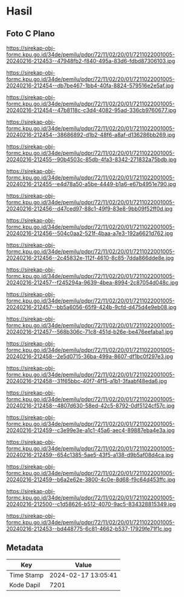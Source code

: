 # Hasil

## Foto C Plano

https://sirekap-obj-formc.kpu.go.id/34de/pemilu/pdpr/72/11/02/20/01/7211022001005-20240216-212453--47948fb2-f840-495a-83d6-fdbd87306103.jpg

https://sirekap-obj-formc.kpu.go.id/34de/pemilu/pdpr/72/11/02/20/01/7211022001005-20240216-212454--db7be467-1bb4-40fa-8824-579516e2e5af.jpg

https://sirekap-obj-formc.kpu.go.id/34de/pemilu/pdpr/72/11/02/20/01/7211022001005-20240216-212454--47b8118c-c3d4-4082-95ad-336cb9760677.jpg

https://sirekap-obj-formc.kpu.go.id/34de/pemilu/pdpr/72/11/02/20/01/7211022001005-20240216-212454--38686892-d1b2-48f6-a8af-d136286bb269.jpg

https://sirekap-obj-formc.kpu.go.id/34de/pemilu/pdpr/72/11/02/20/01/7211022001005-20240216-212455--90b4503c-85db-4fa3-8342-271832a75bdb.jpg

https://sirekap-obj-formc.kpu.go.id/34de/pemilu/pdpr/72/11/02/20/01/7211022001005-20240216-212455--e4d78a50-a5be-4449-b1a6-e67b4951e790.jpg

https://sirekap-obj-formc.kpu.go.id/34de/pemilu/pdpr/72/11/02/20/01/7211022001005-20240216-212456--d47ced97-88c1-49f9-83e8-9bb09f52ff0d.jpg

https://sirekap-obj-formc.kpu.go.id/34de/pemilu/pdpr/72/11/02/20/01/7211022001005-20240216-212456--504c0aa2-521f-4baa-a7e3-192a6621d762.jpg

https://sirekap-obj-formc.kpu.go.id/34de/pemilu/pdpr/72/11/02/20/01/7211022001005-20240216-212456--2c45832e-112f-4610-8c85-7dda866dde8e.jpg

https://sirekap-obj-formc.kpu.go.id/34de/pemilu/pdpr/72/11/02/20/01/7211022001005-20240216-212457--f245294a-9639-4bea-8994-2c87054d048c.jpg

https://sirekap-obj-formc.kpu.go.id/34de/pemilu/pdpr/72/11/02/20/01/7211022001005-20240216-212457--bb5a6056-65f9-424b-9cfd-d475d4e9eb08.jpg

https://sirekap-obj-formc.kpu.go.id/34de/pemilu/pdpr/72/11/02/20/01/7211022001005-20240216-212457--568b306c-71c8-451d-b26e-be476eefaba1.jpg

https://sirekap-obj-formc.kpu.go.id/34de/pemilu/pdpr/72/11/02/20/01/7211022001005-20240216-212458--2e5d0715-36ba-499a-8607-df1bc0f297e3.jpg

https://sirekap-obj-formc.kpu.go.id/34de/pemilu/pdpr/72/11/02/20/01/7211022001005-20240216-212458--31f65bbc-40f7-4f15-a1b1-3faabf48eda6.jpg

https://sirekap-obj-formc.kpu.go.id/34de/pemilu/pdpr/72/11/02/20/01/7211022001005-20240216-212458--4807d630-58ed-42c5-8792-0df5124cf57c.jpg

https://sirekap-obj-formc.kpu.go.id/34de/pemilu/pdpr/72/11/02/20/01/7211022001005-20240216-212459--c3e99e3e-a1c1-45a6-aec4-89887eba4e3a.jpg

https://sirekap-obj-formc.kpu.go.id/34de/pemilu/pdpr/72/11/02/20/01/7211022001005-20240216-212459--654c1385-5ae5-43f5-a138-d9b5af08d4ca.jpg

https://sirekap-obj-formc.kpu.go.id/34de/pemilu/pdpr/72/11/02/20/01/7211022001005-20240216-212459--b6a2e62e-3800-4c0e-8d68-f9c64d453ffc.jpg

https://sirekap-obj-formc.kpu.go.id/34de/pemilu/pdpr/72/11/02/20/01/7211022001005-20240216-212500--c1d58626-b512-4070-9ac5-834328815349.jpg

https://sirekap-obj-formc.kpu.go.id/34de/pemilu/pdpr/72/11/02/20/01/7211022001005-20240216-212453--bd448775-6c81-4662-b537-17929fe71f1c.jpg


## Metadata

| Key        | Value               |
| ---------- | ------------------- |
| Time Stamp | 2024-02-17 13:05:41 |
| Kode Dapil | 7201                |



